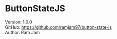 
# ButtonStateJS

Version: 1.0.0  
GitHub: https://github.com/ramjam97/button-state-js     
Author: Ram Jam